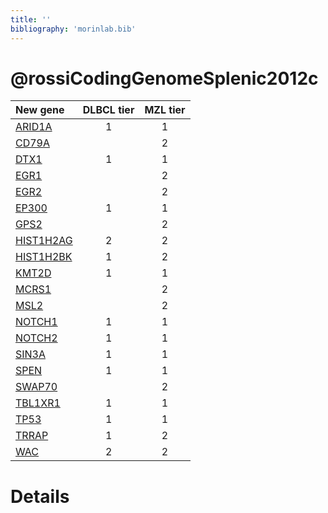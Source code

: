 ```yaml
---
title: ''
bibliography: 'morinlab.bib'
---
```


# @rossiCodingGenomeSplenic2012c
|New gene|DLBCL tier|MZL tier|
|:-|:-:|:-:|
|[ARID1A](ARID1A)|1 |1 |
|[CD79A](CD79A)| |2 |
|[DTX1](DTX1)|1 |1 |
|[EGR1](EGR1)| |2 |
|[EGR2](EGR2)| |2 |
|[EP300](EP300)|1 |1 |
|[GPS2](GPS2)| |2 |
|[HIST1H2AG](HIST1H2AG)|2 |2 |
|[HIST1H2BK](HIST1H2BK)|1 |2 |
|[KMT2D](KMT2D)|1 |1 |
|[MCRS1](MCRS1)| |2 |
|[MSL2](MSL2)| |2 |
|[NOTCH1](NOTCH1)|1 |1 |
|[NOTCH2](NOTCH2)|1 |1 |
|[SIN3A](SIN3A)|1 |1 |
|[SPEN](SPEN)|1 |1 |
|[SWAP70](SWAP70)| |2 |
|[TBL1XR1](TBL1XR1)|1 |1 |
|[TP53](TP53)|1 |1 |
|[TRRAP](TRRAP)|1 |2 |
|[WAC](WAC)|2 |2 |

# Details

